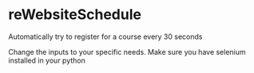 # reWebsiteSchedule
Automatically try to register for a course every 30 seconds

Change the inputs to your specific needs.
Make sure you have selenium installed in your python
